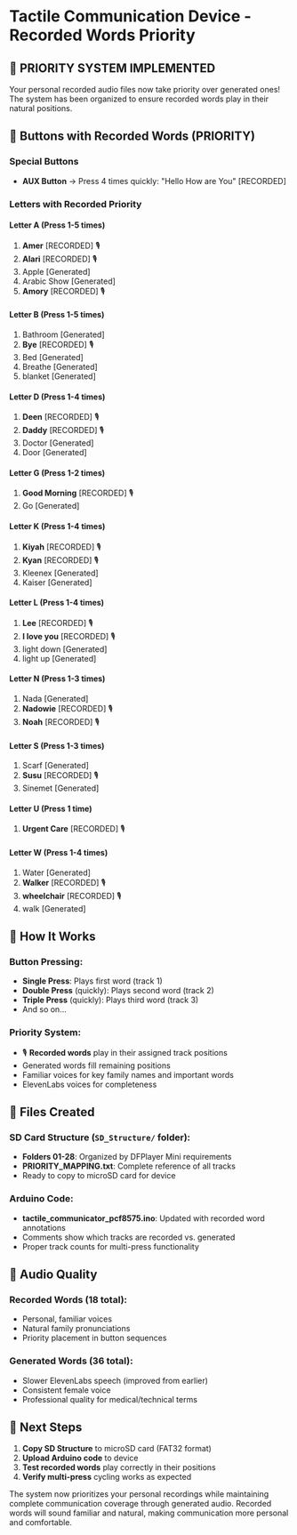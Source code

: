 # Tactile Communication Device - Recorded Words Priority

## 🎵 PRIORITY SYSTEM IMPLEMENTED

Your personal recorded audio files now take priority over generated ones! The system has been organized to ensure recorded words play in their natural positions.

## 📍 Buttons with Recorded Words (PRIORITY)

### Special Buttons
- **AUX Button** → Press 4 times quickly: "Hello How are You" [RECORDED]

### Letters with Recorded Priority

#### Letter A (Press 1-5 times)
1. **Amer** [RECORDED] 🎙️
2. **Alari** [RECORDED] 🎙️
3. Apple [Generated]
4. Arabic Show [Generated]
5. **Amory** [RECORDED] 🎙️

#### Letter B (Press 1-5 times)
1. Bathroom [Generated]
2. **Bye** [RECORDED] 🎙️
3. Bed [Generated]
4. Breathe [Generated]
5. blanket [Generated]

#### Letter D (Press 1-4 times)
1. **Deen** [RECORDED] 🎙️
2. **Daddy** [RECORDED] 🎙️
3. Doctor [Generated]
4. Door [Generated]

#### Letter G (Press 1-2 times)
1. **Good Morning** [RECORDED] 🎙️
2. Go [Generated]

#### Letter K (Press 1-4 times)
1. **Kiyah** [RECORDED] 🎙️
2. **Kyan** [RECORDED] 🎙️
3. Kleenex [Generated]
4. Kaiser [Generated]

#### Letter L (Press 1-4 times)
1. **Lee** [RECORDED] 🎙️
2. **I love you** [RECORDED] 🎙️
3. light down [Generated]
4. light up [Generated]

#### Letter N (Press 1-3 times)
1. Nada [Generated]
2. **Nadowie** [RECORDED] 🎙️
3. **Noah** [RECORDED] 🎙️

#### Letter S (Press 1-3 times)
1. Scarf [Generated]
2. **Susu** [RECORDED] 🎙️
3. Sinemet [Generated]

#### Letter U (Press 1 time)
1. **Urgent Care** [RECORDED] 🎙️

#### Letter W (Press 1-4 times)
1. Water [Generated]
2. **Walker** [RECORDED] 🎙️
3. **wheelchair** [RECORDED] 🎙️
4. walk [Generated]

## 🎯 How It Works

### Button Pressing:
- **Single Press**: Plays first word (track 1)
- **Double Press** (quickly): Plays second word (track 2)
- **Triple Press** (quickly): Plays third word (track 3)
- And so on...

### Priority System:
- 🎙️ **Recorded words** play in their assigned track positions
- Generated words fill remaining positions
- Familiar voices for key family names and important words
- ElevenLabs voices for completeness

## 📁 Files Created

### SD Card Structure (`SD_Structure/` folder):
- **Folders 01-28**: Organized by DFPlayer Mini requirements
- **PRIORITY_MAPPING.txt**: Complete reference of all tracks
- Ready to copy to microSD card for device

### Arduino Code:
- **tactile_communicator_pcf8575.ino**: Updated with recorded word annotations
- Comments show which tracks are recorded vs. generated
- Proper track counts for multi-press functionality

## 🎵 Audio Quality

### Recorded Words (18 total):
- Personal, familiar voices
- Natural family pronunciations
- Priority placement in button sequences

### Generated Words (36 total):
- Slower ElevenLabs speech (improved from earlier)
- Consistent female voice
- Professional quality for medical/technical terms

## 🚀 Next Steps

1. **Copy SD Structure** to microSD card (FAT32 format)
2. **Upload Arduino code** to device
3. **Test recorded words** play correctly in their positions
4. **Verify multi-press** cycling works as expected

The system now prioritizes your personal recordings while maintaining complete communication coverage through generated audio. Recorded words will sound familiar and natural, making communication more personal and comfortable.
